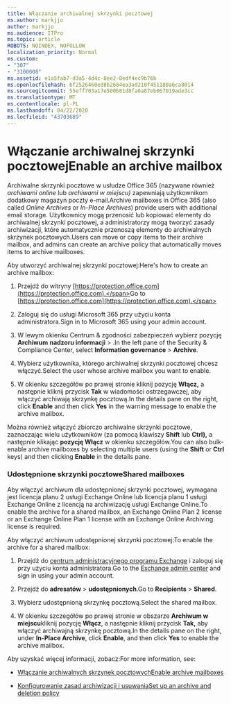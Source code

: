 ```yaml
---
title: Włączanie archiwalnej skrzynki pocztowej
ms.author: markjjo
author: markjjo
ms.audience: ITPro
ms.topic: article
ROBOTS: NOINDEX, NOFOLLOW
localization_priority: Normal
ms.custom:
- "307"
- "3100008"
ms.assetid: e1a5fab7-d3a5-4d4c-8ee2-0edf4ec9b76b
ms.openlocfilehash: bf2526460ed8b2684ea3ad210f451180a6ca8014
ms.sourcegitcommit: 55eff703a17e500681d8fa6a87eb067019ade3cc
ms.translationtype: MT
ms.contentlocale: pl-PL
ms.lasthandoff: 04/22/2020
ms.locfileid: "43703689"
---
```

# <a name="enable-an-archive-mailbox"></a><span data-ttu-id="86401-102">Włączanie archiwalnej skrzynki pocztowej</span><span class="sxs-lookup"><span data-stu-id="86401-102">Enable an archive mailbox</span></span>

<span data-ttu-id="86401-103">Archiwalne skrzynki pocztowe w usłudze Office 365 (nazywane również *archiwami online* lub *archiwami w miejscu)* zapewniają użytkownikom dodatkowy magazyn poczty e-mail.</span><span class="sxs-lookup"><span data-stu-id="86401-103">Archive mailboxes in Office 365 (also called *Online Archives* or *In-Place Archives*) provide users with additional email storage.</span></span> <span data-ttu-id="86401-104">Użytkownicy mogą przenosić lub kopiować elementy do archiwalnej skrzynki pocztowej, a administratorzy mogą tworzyć zasady archiwizacji, które automatycznie przenoszą elementy do archiwalnych skrzynek pocztowych.</span><span class="sxs-lookup"><span data-stu-id="86401-104">Users can move or copy items to their archive mailbox, and admins can create an archive policy that automatically moves items to archive mailboxes.</span></span>
  
<span data-ttu-id="86401-105">Aby utworzyć archiwalnej skrzynki pocztowej:</span><span class="sxs-lookup"><span data-stu-id="86401-105">Here's how to create an archive mailbox:</span></span>
  
1. <span data-ttu-id="86401-106">Przejdź do witryny [https://protection.office.com](https://protection.office.com).</span><span class="sxs-lookup"><span data-stu-id="86401-106">Go to [https://protection.office.com](https://protection.office.com).</span></span>

2. <span data-ttu-id="86401-107">Zaloguj się do usługi Microsoft 365 przy użyciu konta administratora.</span><span class="sxs-lookup"><span data-stu-id="86401-107">Sign in to Microsoft 365 using your admin account.</span></span>

3. <span data-ttu-id="86401-108">W lewym okienku Centrum &amp; zgodności zabezpieczeń wybierz pozycję **Archiwum** **nadzoru informacji** \> .</span><span class="sxs-lookup"><span data-stu-id="86401-108">In the left pane of the Security &amp; Compliance Center, select **Information governance** \> **Archive**.</span></span>

4. <span data-ttu-id="86401-109">Wybierz użytkownika, którego archiwalnej skrzynki pocztowej chcesz włączyć.</span><span class="sxs-lookup"><span data-stu-id="86401-109">Select the user whose archive mailbox you want to enable.</span></span>

5. <span data-ttu-id="86401-110">W okienku szczegółów po prawej stronie kliknij pozycję **Włącz,** a następnie kliknij przycisk **Tak** w wiadomości ostrzegawczej, aby włączyć archiwają skrzynkę pocztową.</span><span class="sxs-lookup"><span data-stu-id="86401-110">In the details pane on the right, click **Enable** and then click **Yes** in the warning message to enable the archive mailbox.</span></span>

<span data-ttu-id="86401-111">Można również włączyć zbiorczo archiwalne skrzynki pocztowe, zaznaczając wielu użytkowników (za pomocą klawiszy **Shift** lub **Ctrl),** a następnie klikając **pozycję Włącz** w okienku szczegółów.</span><span class="sxs-lookup"><span data-stu-id="86401-111">You can also bulk-enable archive mailboxes by selecting multiple users (using the **Shift** or **Ctrl** keys) and then clicking **Enable** in the details pane.</span></span>
  
### <a name="shared-mailboxes"></a><span data-ttu-id="86401-112">Udostępnione skrzynki pocztowe</span><span class="sxs-lookup"><span data-stu-id="86401-112">Shared mailboxes</span></span>

<span data-ttu-id="86401-113">Aby włączyć archiwum dla udostępnionej skrzynki pocztowej, wymagana jest licencja planu 2 usługi Exchange Online lub licencja planu 1 usługi Exchange Online z licencją na archiwizację usługi Exchange Online.</span><span class="sxs-lookup"><span data-stu-id="86401-113">To enable the archive for a shared mailbox, an Exchange Online Plan 2 license or an Exchange Online Plan 1 license with an Exchange Online Archiving license is required.</span></span>  

<span data-ttu-id="86401-114">Aby włączyć archiwum udostępnionej skrzynki pocztowej:</span><span class="sxs-lookup"><span data-stu-id="86401-114">To enable the archive for a shared mailbox:</span></span>

1. <span data-ttu-id="86401-115">Przejdź do [centrum administracyjnego programu Exchange](https://outlook.office365.com/ecp) i zaloguj się przy użyciu konta administratora.</span><span class="sxs-lookup"><span data-stu-id="86401-115">Go to the [Exchange admin center](https://outlook.office365.com/ecp) and sign in using your admin account.</span></span>

2. <span data-ttu-id="86401-116">Przejdź do **adresatów** > **udostępnionych**.</span><span class="sxs-lookup"><span data-stu-id="86401-116">Go to **Recipients** > **Shared**.</span></span>

3. <span data-ttu-id="86401-117">Wybierz udostępnioną skrzynkę pocztową.</span><span class="sxs-lookup"><span data-stu-id="86401-117">Select the shared mailbox.</span></span>

4. <span data-ttu-id="86401-118">W okienku szczegółów po prawej stronie w obszarze **Archiwum w miejscu**kliknij pozycję **Włącz**, a następnie kliknij przycisk **Tak,** aby włączyć archiwajną skrzynkę pocztową.</span><span class="sxs-lookup"><span data-stu-id="86401-118">In the details pane on the right, under **In-Place Archive**, click **Enable**, and then click **Yes** to enable the archive mailbox.</span></span>

<span data-ttu-id="86401-119">Aby uzyskać więcej informacji, zobacz:</span><span class="sxs-lookup"><span data-stu-id="86401-119">For more information, see:</span></span>
  
- [<span data-ttu-id="86401-120">Włączanie archiwalnych skrzynek pocztowych</span><span class="sxs-lookup"><span data-stu-id="86401-120">Enable archive mailboxes</span></span>](https://docs.microsoft.com/office365/securitycompliance/enable-archive-mailboxes)

- [<span data-ttu-id="86401-121">Konfigurowanie zasad archiwizacji i usuwania</span><span class="sxs-lookup"><span data-stu-id="86401-121">Set up an archive and deletion policy</span></span>](https://docs.microsoft.com//office365/securitycompliance/set-up-an-archive-and-deletion-policy-for-mailboxes)
